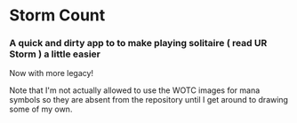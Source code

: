 # Storm Count #

### A quick and dirty app to to make playing solitaire ( read UR Storm ) a little easier ###

Now with more legacy!

Note that I'm not actually allowed to use the WOTC images for mana symbols so they are absent from the repository until I get around to drawing some of my own.
